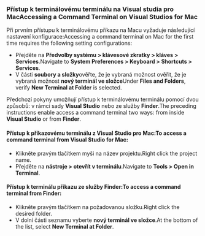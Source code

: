### <a name="accessing-a-command-terminal-on-visual-studios-for-mac"></a><span data-ttu-id="175fa-101">Přístup k terminálovému terminálu na Visual studia pro Mac</span><span class="sxs-lookup"><span data-stu-id="175fa-101">Accessing a Command Terminal on Visual Studios for Mac</span></span>

<span data-ttu-id="175fa-102">Při prvním přístupu k terminálovému příkazu na Macu vyžaduje následující nastavení konfigurace:</span><span class="sxs-lookup"><span data-stu-id="175fa-102">Accessing a command terminal on Mac for the first time requires the following setting configurations:</span></span>

* <span data-ttu-id="175fa-103">Přejděte na **Předvolby systému > klávesové zkratky > kláves > Services**.</span><span class="sxs-lookup"><span data-stu-id="175fa-103">Navigate to **System Preferences > Keyboard > Shortcuts > Services**.</span></span>
* <span data-ttu-id="175fa-104">V části **soubory a složky**ověřte, že je vybraná možnost ověřit, že je vybraná možnost **nový terminál ve složce**</span><span class="sxs-lookup"><span data-stu-id="175fa-104">Under **Files and Folders**, verify **New Terminal at Folder** is selected.</span></span>

<span data-ttu-id="175fa-105">Předchozí pokyny umožňují přístup k terminálovému terminálu pomocí dvou způsobů: v rámci sady **Visual Studio** nebo ze služby **Finder**.</span><span class="sxs-lookup"><span data-stu-id="175fa-105">The preceding instructions enable access a command terminal two ways: from inside **Visual Studio** or from **Finder**.</span></span> 

#### <a name="to-access-a-command-terminal-from-visual-studio-for-mac"></a><span data-ttu-id="175fa-106">Přístup k příkazovému terminálu z Visual Studio pro Mac:</span><span class="sxs-lookup"><span data-stu-id="175fa-106">To access a command terminal from Visual Studio for Mac:</span></span>

* <span data-ttu-id="175fa-107">Klikněte pravým tlačítkem myši na název projektu.</span><span class="sxs-lookup"><span data-stu-id="175fa-107">Right click the project name.</span></span>
* <span data-ttu-id="175fa-108">Přejděte na **nástroje > otevřít v terminálu**.</span><span class="sxs-lookup"><span data-stu-id="175fa-108">Navigate to **Tools > Open in Terminal**.</span></span>

#### <a name="to-access-a-command-terminal-from-finder"></a><span data-ttu-id="175fa-109">Přístup k terminálu příkazu ze služby Finder:</span><span class="sxs-lookup"><span data-stu-id="175fa-109">To access a command terminal from Finder:</span></span>

* <span data-ttu-id="175fa-110">Klikněte pravým tlačítkem na požadovanou složku.</span><span class="sxs-lookup"><span data-stu-id="175fa-110">Right click the desired folder.</span></span>
* <span data-ttu-id="175fa-111">V dolní části seznamu vyberte **nový terminál ve složce**.</span><span class="sxs-lookup"><span data-stu-id="175fa-111">At the bottom of the list, select **New Terminal at Folder**.</span></span>
